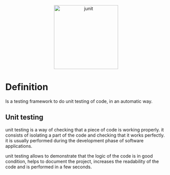 <div>
<p style = 'text-align:center;'>
<img src="https://geeksjavamexico.files.wordpress.com/2018/03/junit.png" alt="junit" width="200px">
</p>
</div>

# Definition
Is a testing framework to do unit testing of code, in an automatic way.

## Unit testing 

unit testing is a way of checking that a piece of code is working properly. it consists of isolating a part of the code and checking that it works perfectly. it is usually performed during the development phase of software applications.

unit testing allows to demonstrate that the logic of the code is in good condition, helps to document the project, increases the readability of the code and is performed in a few seconds.


